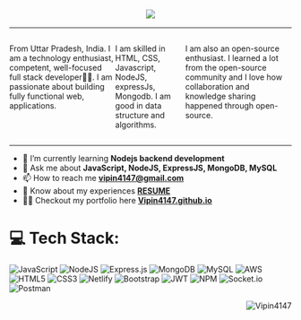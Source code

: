 <h3 align="center">
  <img src="https://readme-typing-svg.demolab.com/?lines=Hi+👋+I'm +Vipin+Kumar;Aspiring+Full+Stack+Web+Developer!&font=Fira%20Code&center=true&width=700&height=40&weight=700&size=25&duration=2000&pause=5000">
</h3>
<hr/>
     <div style="display:flex">
    <p align="left" style="max-width:40%">
From Uttar Pradesh, India. I am a technology enthusiast, competent, well-focused full stack developer👨‍💻. I am passionate about building fully functional web, applications.

I am skilled in HTML, CSS, Javascript, NodeJS, expressJs, Mongodb. I am good in data structure and algorithms.

I am also an open-source enthusiast. I learned a lot from the open-source community and I love how collaboration and knowledge sharing happened through open-source.

</p>
</div>
<hr/>


- 🌱 I’m currently learning **Nodejs backend development**
- 💬 Ask me about **JavaScript, NodeJS, ExpressJS, MongoDB, MySQL**
- 📫 How to reach me **[vipin4147@gmail.com](mailto:vipin4147@gmail.com)**
- 📄 Know about my experiences **[RESUME](https://www.canva.com/design/DAFctMPXPbE/F_8ablPWCrhI2v1iD1ca-A/view?utm_content=DAFctMPXPbE&utm_campaign=designshare&utm_medium=link2&utm_source=sharebutton)**
- 👨‍💻 Checkout my portfolio here **[Vipin4147.github.io](https://Vipin4147.github.io/)**


# 💻 Tech Stack:
![JavaScript](https://img.shields.io/badge/javascript-%23323330.svg?style=for-the-badge&logo=javascript&logoColor=%23F7DF1E) ![NodeJS](https://img.shields.io/badge/node.js-6DA55F?style=for-the-badge&logo=node.js&logoColor=white) ![Express.js](https://img.shields.io/badge/express.js-%23404d59.svg?style=for-the-badge&logo=express&logoColor=%2361DAFB) ![MongoDB](https://img.shields.io/badge/MongoDB-%234ea94b.svg?style=for-the-badge&logo=mongodb&logoColor=white) ![MySQL](https://img.shields.io/badge/mysql-%2300f.svg?style=for-the-badge&logo=mysql&logoColor=white) ![AWS](https://img.shields.io/badge/AWS-%23FF9900.svg?style=for-the-badge&logo=amazon-aws&logoColor=white) ![HTML5](https://img.shields.io/badge/html5-%23E34F26.svg?style=for-the-badge&logo=html5&logoColor=white) ![CSS3](https://img.shields.io/badge/css3-%231572B6.svg?style=for-the-badge&logo=css3&logoColor=white) ![Netlify](https://img.shields.io/badge/netlify-%23000000.svg?style=for-the-badge&logo=netlify&logoColor=#00C7B7) ![Bootstrap](https://img.shields.io/badge/bootstrap-%23563D7C.svg?style=for-the-badge&logo=bootstrap&logoColor=white) ![JWT](https://img.shields.io/badge/JWT-black?style=for-the-badge&logo=JSON%20web%20tokens) ![NPM](https://img.shields.io/badge/NPM-%23000000.svg?style=for-the-badge&logo=npm&logoColor=white) ![Socket.io](https://img.shields.io/badge/Socket.io-black?style=for-the-badge&logo=socket.io&badgeColor=010101) ![Postman](https://img.shields.io/badge/Postman-FF6C37?style=for-the-badge&logo=postman&logoColor=white)

<p align="right"> <img src="https://komarev.com/ghpvc/?username=Vipin4147&label=Profile%20views&color=0e75b6&style=flat" alt="Vipin4147" /> </p>


<!--
**Vipin4147/Vipin4147** is a ✨ _special_ ✨ repository because its `README.md` (this file) appears on your GitHub profile.

Here are some ideas to get you started:

- 🔭 I’m currently working on ...
- 🌱 I’m currently learning ...
- 👯 I’m looking to collaborate on ...
- 🤔 I’m looking for help with ...
- 💬 Ask me about ...
- 📫 How to reach me: ...
- 😄 Pronouns: ...
- ⚡ Fun fact: ...
-->

